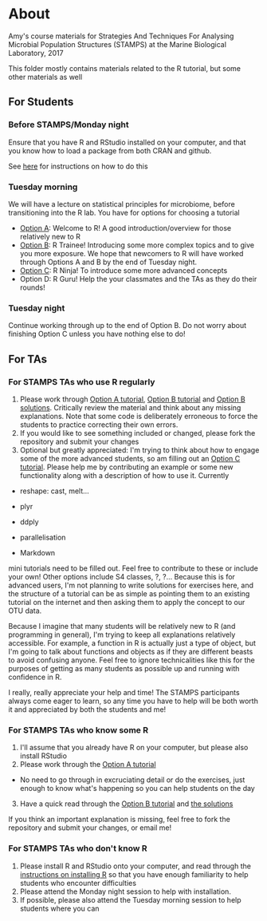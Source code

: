 # About

Amy's course materials for Strategies And Techniques For Analysing Microbial Population Structures (STAMPS) at the Marine Biological Laboratory, 2017

This folder mostly contains materials related to the R tutorial, but some other materials as well

## For Students

### Before STAMPS/Monday night

Ensure that you have R and RStudio installed on your computer, and that you know how to load a package from both CRAN and github. 

See [here](https://stamps.mbl.edu/index.php/Installing_R) for instructions on how to do this

### Tuesday morning

We will have a lecture on statistical principles for microbiome, before transitioning into the R lab. You have for options for choosing a tutorial
  * [Option A](https://github.com/adw96/stamps/blob/master/STAMPS_Intro2R_OptionA.R): Welcome to R! A good introduction/overview for those relatively new to R
  * [Option B](https://github.com/adw96/stamps/blob/master/STAMPS_Intro2R_OptionB.R): R Trainee! Introducing some more complex topics and to give you more exposure. We hope that newcomers to R will have worked through Options A and B by the end of Tuesday night.
  * [Option C](https://github.com/adw96/stamps/blob/master/STAMPS_Intro2R_OptionC.R): R Ninja! To introduce some more advanced concepts
  * Option D: R Guru! Help the your classmates and the TAs as they do their rounds!


### Tuesday night

Continue working through up to the end of Option B. Do not worry about finishing Option C unless you have nothing else to do! 

## For TAs

### For STAMPS TAs who use R regularly

1. Please work through [Option A tutorial](https://github.com/adw96/stamps/blob/master/STAMPS_Intro2R_OptionA.R), [Option B tutorial](https://github.com/adw96/stamps/blob/master/STAMPS_Intro2R_OptionB.R) and [Option B solutions](https://github.com/adw96/stamps/blob/master/STAMPS_Intro2R_OptionB_solutions.R). Critically review the material and think about any missing explanations. Note that some code is deliberately erroneous to force the students to practice correcting their own errors.
3. If you would like to see something included or changed, please fork the repository and submit your changes
4. Optional but greatly appreciated: I'm trying to think about how to engage some of the more advanced students, so am filling out an [Option C tutorial](https://github.com/adw96/stamps/blob/master/STAMPS_Intro2R_OptionC.R). Please help me by contributing an example or some new functionality along with a description of how to use it. Currently

  * reshape: cast, melt...

  * plyr

  * ddply

  * parallelisation

  * Markdown

mini tutorials need to be filled out. Feel free to contribute to these or include your own! Other options include S4 classes, ?, ?... Because this is for advanced users, I'm not planning to write solutions for exercises here, and the structure of a tutorial can be as simple as pointing them to an existing tutorial on the internet and then asking them to apply the concept to our OTU data.

Because I imagine that many students will be relatively new to R (and programming in general), I'm trying to keep all explanations relatively accessible. For example, a function in R is actually just a type of object, but I'm going to talk about functions and objects as if they are different beasts to avoid confusing anyone. Feel free to ignore technicalities like this for the purposes of getting as many students as possible up and running with confidence in R.

I really, really appreciate your help and time! The STAMPS participants always come eager to learn, so any time you have to help will be both worth it and appreciated by both the students and me!

### For STAMPS TAs who know some R

1. I'll assume that you already have R on your computer, but please also install RStudio
2. Please work through the [Option A tutorial](https://github.com/adw96/stamps/blob/master/STAMPS_Intro2R_OptionA.R) 

  * No need to go through in excruciating detail or do the exercises, just enough to know what's happening so you can help students on the day

3. Have a quick read through the [Option B tutorial](https://github.com/adw96/stamps/blob/master/STAMPS_Intro2R_OptionB.R) and [the solutions](https://github.com/adw96/stamps/blob/master/STAMPS_Intro2R_OptionB_solutions.R)

If you think an important explanation is missing, feel free to fork the repository and submit your changes, or email me!


### For STAMPS TAs who don't know R
1. Please install R and RStudio onto your computer, and read through the [instructions on installing R](https://stamps.mbl.edu/index.php/Installing_R) so that you have enough familiarity to help students who encounter difficulties
2. Please attend the Monday night session to help with installation. 
3. If possible, please also attend the Tuesday morning session to help students where you can

